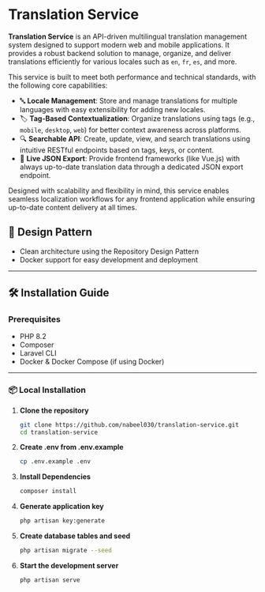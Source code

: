 # Translation Service

**Translation Service** is an API-driven multilingual translation management system designed to support modern web and mobile applications. It provides a robust backend solution to manage, organize, and deliver translations efficiently for various locales such as `en`, `fr`, `es`, and more.

This service is built to meet both performance and technical standards, with the following core capabilities:

- 🔤 **Locale Management**: Store and manage translations for multiple languages with easy extensibility for adding new locales.
- 🏷️ **Tag-Based Contextualization**: Organize translations using tags (e.g., `mobile`, `desktop`, `web`) for better context awareness across platforms.
- 🔍 **Searchable API**: Create, update, view, and search translations using intuitive RESTful endpoints based on tags, keys, or content.
- 🔄 **Live JSON Export**: Provide frontend frameworks (like Vue.js) with always up-to-date translation data through a dedicated JSON export endpoint.

Designed with scalability and flexibility in mind, this service enables seamless localization workflows for any frontend application while ensuring up-to-date content delivery at all times.

## 🚀 Design Pattern
- Clean architecture using the Repository Design Pattern
- Docker support for easy development and deployment

---

## 🛠️ Installation Guide

### Prerequisites

- PHP 8.2
- Composer
- Laravel CLI
- Docker & Docker Compose (if using Docker)

---

### 📦 Local Installation
1. **Clone the repository**
   ```bash
   git clone https://github.com/nabeel030/translation-service.git
   cd translation-service

2. **Create .env from .env.example**
    ```bash
    cp .env.example .env

3. **Install Dependencies**
    ```bash
    composer install

4. **Generate application key**
    ```bash
    php artisan key:generate

5. **Create database tables and seed**
    ```bash
    php artisan migrate --seed

6. **Start the development server**
    ```bash
    php artisan serve
    

